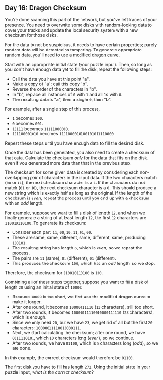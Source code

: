 ## Day 16: Dragon Checksum

You're done scanning this part of the network, but you've left traces of your presence. You need to overwrite some disks with random-looking data to cover your tracks and update the local security system with a new checksum for those disks.


For the data to not be suspicious, it needs to have certain properties; purely random data will be detected as tampering. To generate appropriate random data, you'll need to use a modified [dragon curve](https://en.wikipedia.org/wiki/Dragon_curve).


Start with an appropriate initial state (your puzzle input). Then, so long as you don't have enough data yet to fill the disk, repeat the following steps:


* Call the data you have at this point "a".
* Make a copy of "a"; call this copy "b".
* Reverse the order of the characters in "b".
* In "b", replace all instances of `0` with `1` and all `1`s with `0`.
* The resulting data is "a", then a single `0`, then "b".


For example, after a single step of this process,


* `1` becomes `100`.
* `0` becomes `001`.
* `11111` becomes `11111000000`.
* `111100001010` becomes `1111000010100101011110000`.


Repeat these steps until you have enough data to fill the desired disk.


Once the data has been generated, you also need to create a checksum of that data. Calculate the checksum *only* for the data that fits on the disk, even if you generated more data than that in the previous step.


The checksum for some given data is created by considering each non-overlapping *pair* of characters in the input data. If the two characters match (`00` or `11`), the next checksum character is a `1`. If the characters do not match (`01` or `10`), the next checksum character is a `0`. This should produce a new string which is exactly half as long as the original. If the length of the checksum is *even*, repeat the process until you end up with a checksum with an *odd* length.


For example, suppose we want to fill a disk of length `12`, and when we finally generate a string of at least length `12`, the first `12` characters are `110010110100`. To generate its checksum:


* Consider each pair: `11`, `00`, `10`, `11`, `01`, `00`.
* These are same, same, different, same, different, same, producing `110101`.
* The resulting string has length `6`, which is *even*, so we repeat the process.
* The pairs are `11` (same), `01` (different), `01` (different).
* This produces the checksum `100`, which has an *odd* length, so we stop.


Therefore, the checksum for `110010110100` is `100`.


Combining all of these steps together, suppose you want to fill a disk of length `20` using an initial state of `10000`:


* Because `10000` is too short, we first use the modified dragon curve to make it longer.
* After one round, it becomes `10000011110` (`11` characters), still too short.
* After two rounds, it becomes `10000011110010000111110` (`23` characters), which is enough.
* Since we only need `20`, but we have `23`, we get rid of all but the first `20` characters: `10000011110010000111`.
* Next, we start calculating the checksum; after one round, we have `0111110101`, which `10` characters long (*even*), so we continue.
* After two rounds, we have `01100`, which is `5` characters long (*odd*), so we are done.


In this example, the correct checksum would therefore be `01100`.


The first disk you have to fill has length `272`. Using the initial state in your puzzle input, *what is the correct checksum*?


